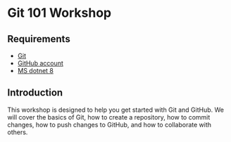 Git 101 Workshop
================

Requirements
------------
- [Git](https://git-scm.com/)
- [GitHub account](https://github.com/)
- [MS dotnet 8](https://dotnet.microsoft.com/download/dotnet/8.0)


Introduction
------------
This workshop is designed to help you get started with Git and GitHub. 
We will cover the basics of Git, how to create a repository, how to commit changes, how to push changes to GitHub, and how to collaborate with others.
